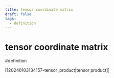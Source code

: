 ```yaml
---
title: tensor coordinate matrix
draft: false
tags:
  - definition
---
```

# tensor coordinate matrix
#definition

[[20240103134157-tensor_product|tensor product]]
